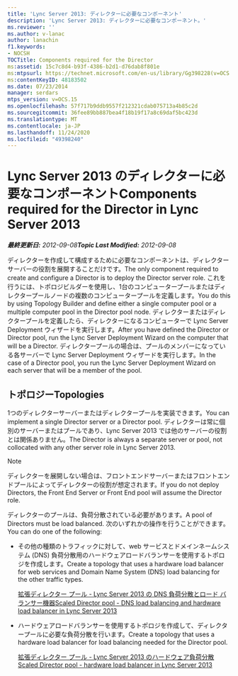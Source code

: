 ```yaml
---
title: 'Lync Server 2013: ディレクターに必要なコンポーネント'
description: 'Lync Server 2013: ディレクターに必要なコンポーネント。'
ms.reviewer: ''
ms.author: v-lanac
author: lanachin
f1.keywords:
- NOCSH
TOCTitle: Components required for the Director
ms:assetid: 15c7c8d4-b93f-4386-b2d1-d76dab8f801e
ms:mtpsurl: https://technet.microsoft.com/en-us/library/Gg398228(v=OCS.15)
ms:contentKeyID: 48183502
ms.date: 07/23/2014
manager: serdars
mtps_version: v=OCS.15
ms.openlocfilehash: 57f717b9ddb9557f212321cdab075713a4b85c2d
ms.sourcegitcommit: 36fee89bb887bea4f18b19f17a8c69daf5bc423d
ms.translationtype: MT
ms.contentlocale: ja-JP
ms.lasthandoff: 11/24/2020
ms.locfileid: "49398240"
---
```

# <a name="components-required-for-the-director-in-lync-server-2013"></a><span data-ttu-id="2f81a-103">Lync Server 2013 のディレクターに必要なコンポーネント</span><span class="sxs-lookup"><span data-stu-id="2f81a-103">Components required for the Director in Lync Server 2013</span></span>

<div data-xmlns="http://www.w3.org/1999/xhtml">

<div class="topic" data-xmlns="http://www.w3.org/1999/xhtml" data-msxsl="urn:schemas-microsoft-com:xslt" data-cs="https://msdn.microsoft.com/">

<div data-asp="https://msdn2.microsoft.com/asp">



</div>

<div id="mainSection">

<div id="mainBody"><span data-ttu-id="2f81a-104">

<span> </span></span><span class="sxs-lookup"><span data-stu-id="2f81a-104">

<span> </span></span></span>

<span data-ttu-id="2f81a-105">_**最終更新日:** 2012-09-08_</span><span class="sxs-lookup"><span data-stu-id="2f81a-105">_**Topic Last Modified:** 2012-09-08_</span></span>

<span data-ttu-id="2f81a-106">ディレクターを作成して構成するために必要なコンポーネントは、ディレクターサーバーの役割を展開することだけです。</span><span class="sxs-lookup"><span data-stu-id="2f81a-106">The only component required to create and configure a Director is to deploy the Director server role.</span></span> <span data-ttu-id="2f81a-107">これを行うには、トポロジビルダーを使用し、1台のコンピュータープールまたはディレクタープールノードの複数のコンピュータープールを定義します。</span><span class="sxs-lookup"><span data-stu-id="2f81a-107">You do this by using Topology Builder and define either a single computer pool or a multiple computer pool in the Director pool node.</span></span> <span data-ttu-id="2f81a-108">ディレクターまたはディレクタープールを定義したら、ディレクターになるコンピューターで Lync Server Deployment ウィザードを実行します。</span><span class="sxs-lookup"><span data-stu-id="2f81a-108">After you have defined the Director or Director pool, run the Lync Server Deployment Wizard on the computer that will be a Director.</span></span> <span data-ttu-id="2f81a-109">ディレクタープールの場合は、プールのメンバーになっている各サーバーで Lync Server Deployment ウィザードを実行します。</span><span class="sxs-lookup"><span data-stu-id="2f81a-109">In the case of a Director pool, you run the Lync Server Deployment Wizard on each server that will be a member of the pool.</span></span>

<div>

## <a name="topologies"></a><span data-ttu-id="2f81a-110">トポロジー</span><span class="sxs-lookup"><span data-stu-id="2f81a-110">Topologies</span></span>

<span data-ttu-id="2f81a-111">1つのディレクターサーバーまたはディレクタープールを実装できます。</span><span class="sxs-lookup"><span data-stu-id="2f81a-111">You can implement a single Director server or a Director pool.</span></span> <span data-ttu-id="2f81a-112">ディレクターは常に個別のサーバーまたはプールであり、Lync Server 2013 では他のサーバーの役割とは関係ありません。</span><span class="sxs-lookup"><span data-stu-id="2f81a-112">The Director is always a separate server or pool, not collocated with any other server role in Lync Server 2013.</span></span>

<div>


> [!NOTE]  
> <span data-ttu-id="2f81a-113">ディレクターを展開しない場合は、フロントエンドサーバーまたはフロントエンドプールによってディレクターの役割が想定されます。</span><span class="sxs-lookup"><span data-stu-id="2f81a-113">If you do not deploy Directors, the Front End Server or Front End pool will assume the Director role.</span></span>



</div>

<span data-ttu-id="2f81a-114">ディレクターのプールは、負荷分散されている必要があります。</span><span class="sxs-lookup"><span data-stu-id="2f81a-114">A pool of Directors must be load balanced.</span></span> <span data-ttu-id="2f81a-115">次のいずれかの操作を行うことができます。</span><span class="sxs-lookup"><span data-stu-id="2f81a-115">You can do one of the following:</span></span>

  - <span data-ttu-id="2f81a-116">その他の種類のトラフィックに対して、web サービスとドメインネームシステム (DNS) 負荷分散用のハードウェアロードバランサーを使用するトポロジを作成します。</span><span class="sxs-lookup"><span data-stu-id="2f81a-116">Create a topology that uses a hardware load balancer for web services and Domain Name System (DNS) load balancing for the other traffic types.</span></span>
    
    [<span data-ttu-id="2f81a-117">拡張ディレクター プール - Lync Server 2013 の DNS 負荷分散とロード バランサー機器</span><span class="sxs-lookup"><span data-stu-id="2f81a-117">Scaled Director pool - DNS load balancing and hardware load balancer in Lync Server 2013</span></span>](lync-server-2013-scaled-director-pool-dns-load-balancing-and-hardware-load-balancer.md)

  - <span data-ttu-id="2f81a-118">ハードウェアロードバランサーを使用するトポロジを作成して、ディレクタープールに必要な負荷分散を行います。</span><span class="sxs-lookup"><span data-stu-id="2f81a-118">Create a topology that uses a hardware load balancer for load balancing needed for the Director pool.</span></span>
    
    [<span data-ttu-id="2f81a-119">拡張ディレクター プール - Lync Server 2013 のハードウェア負荷分散</span><span class="sxs-lookup"><span data-stu-id="2f81a-119">Scaled Director pool - hardware load balancer in Lync Server 2013</span></span>](lync-server-2013-scaled-director-pool-hardware-load-balancer.md)

<span data-ttu-id="2f81a-120"></div>

</div>

<span> </span>

</div>

</div>

</span><span class="sxs-lookup"><span data-stu-id="2f81a-120"></div>

</div>

<span> </span>

</div>

</div>

</span></span></div>

